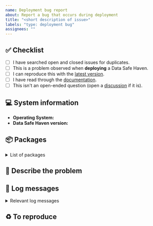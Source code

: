```yaml
---
name: Deployment bug report
about: Report a bug that occurs during deployment
title: "<short description of issue>"
labels: "type: deployment bug"
assignees: ""
---
```


## :white_check_mark: Checklist

<!--
Before reporting a problem please check the following. Replace the empty checkboxes [ ] below with checked ones [x] accordingly.
-->

- [ ] I have searched open and closed issues for duplicates.
- [ ] This is a problem observed when **deploying** a Data Safe Haven.
- [ ] I can reproduce this with the [latest version](https://github.com/alan-turing-institute/data-safe-haven/releases).
- [ ] I have read through the [documentation](https://alan-turing-institute.github.io/data-safe-haven/).
- [ ] This isn't an open-ended question (open a [discussion](https://github.com/alan-turing-institute/data-safe-haven/discussions) if it is).

## :computer: System information

- **Operating System:** <!-- Which operating system you are using: Windows, Linux, macOS etc. -->
- **Data Safe Haven version:** <!-- Which version of the Data Safe Haven you are using: 3.0.0, 3.1.1 etc. If this is on a branch use `branch name @ 7-letter commit-id` -->

## :package: Packages

<details>
<summary>List of packages</summary>

<!--
Powershell: Run `deployment/CheckRequirements.ps1` and paste the output below
Python: Run `hatch run pip freeze` and paste the output below
-->

```none
Paste list of packages here
```

</details>

## :no_entry_sign: Describe the problem

<!--
What happens now and (if relevant) an explanation of why this is incorrect

Optionally include specific tasks (if any) in the order in which they need to be done.
- [ ] Task 1
- [ ] Task 2
- [ ] Task 3

Include a clear and concise description of what the behaviour should be when this issue is closed if this is not obvious.
-->

## :deciduous_tree: Log messages

<details>
<summary>Relevant log messages</summary>

```none
Your log details here
```

</details>

## :recycle: To reproduce

<!--
How can the current behaviour be reproduced? Include some steps to reproduce the problem.

Example:
- Deploy an SRE with option X set to Y
- Attempt to perform action Z
- Observe the previously mentioned failure/error message
-->
